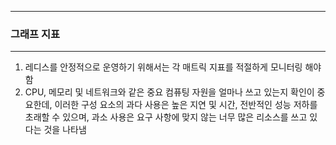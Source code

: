 -----
### 그래프 지표
-----
1. 레디스를 안정적으로 운영하기 위해서는 각 매트릭 지표를 적절하게 모니터링 해야 함
2. CPU, 메모리 및 네트워크와 같은 중요 컴퓨팅 자원을 얼마나 쓰고 있는지 확인이 중요한데, 이러한 구성 요소의 과다 사용은 높은 지연 및 시간, 전반적인 성능 저하를 초래할 수 있으며, 과소 사용은 요구 사항에 맞지 않는 너무 많은 리소스를 쓰고 있다는 것을 나타냄
